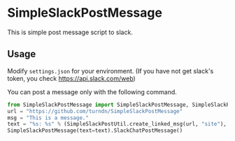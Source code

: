 # SimpleSlackPostMessage
This is simple post message script to slack.

## Usage
Modify `settings.json` for your environment. (If you have not get slack's token, you check https://api.slack.com/web)

You can post a message only with the following command.

```python
from SimpleSlackPostMessage import SimpleSlackPostMessage, SimpleSlackPostUtil
url = "https://github.com/turndn/SimpleSlackPostMessage"
msg = "This is a message."
text = "%s: %s" % (SimpleSlackPostUtil.create_linked_msg(url, "site"), msg)
SimpleSlackPostMessage(text=text).SlackChatPostMessage()
```
